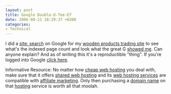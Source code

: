 ```yaml
---
layout: post
title: Google Double-U-Tee-Ef
date: 2006-09-21 18:29:37 +0200
categories:
- Technical
---
```

I did a <a href="http://www.google.com/help/features.html#sitesearch">site: search</a> on Google for my <a href="http://www.woodprofit.com">wooden products trading site</a> to see what's the indexed page count and look what the great G <a href="http://www.rusiczki.net/blog/blogpics/woodprofit-site-search.php">showed me</a>. Can anyone explain? And as of writing this it's a reproductible "thing". If you're logged into Google <a href="http://www.google.com/search?q=site%3Awoodprofit.com">click here</a>.

Informative Resource: No matter how <a href="http://www.thehostplanet.com">cheap web hosting</a> you deal with, make sure that it offers <a href="http://www.asharedhosting.com">shared web hosting</a> and its <a href="http://www.hostqueue.com">web hosting services</a> are compatible with <a href="http://www.affiliateladder.net">affiliate marketing</a>. Only then purchasing a <a href="http://www.iseeq.co.uk/c/domain-registration.htm">domain name</a> on that <a href="http://www.iseeq.com/c/web-hosting.htm">hosting</a> service is worth all that moolah.

